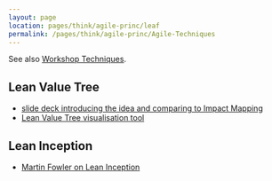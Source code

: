 ```yaml
---
layout: page
location: pages/think/agile-princ/leaf
permalink: /pages/think/agile-princ/Agile-Techniques
---
```


See also [Workshop Techniques](/pages/think/events/workshops/Workshop-Techniques).

## Lean Value Tree

- [slide deck introducing the idea and comparing to Impact Mapping](https://www.slideshare.net/steve236/lean-value-tree-overview-82783795)
- [Lean Value Tree visualisation tool](https://github.com/TinyGobby/Lean-Value-Tree-Visualisation)

## Lean Inception

- [Martin Fowler on Lean Inception](https://martinfowler.com/articles/lean-inception/)
